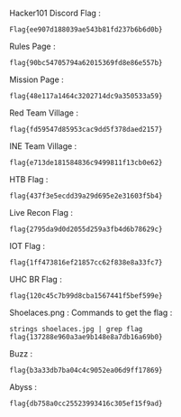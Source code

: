 Hacker101 Discord Flag : 
```
Flag{ee907d188039ae543b81fd237b6b6d0b}
```

Rules Page :
```
flag{90bc54705794a62015369fd8e86e557b}
```

Mission Page : 
```
flag{48e117a1464c3202714dc9a350533a59}
```

Red Team Village : 
```
flag{fd59547d85953cac9dd5f378daed2157}
```
INE Team Village :
```
flag{e713de181584836c9499811f13cb0e62}
```
HTB Flag :
```
flag{437f3e5ecdd39a29d695e2e31603f5b4}
```
Live Recon Flag :
```
flag{2795da9d0d2055d259a3fb4d6b78629c}
```
IOT Flag :
```
flag{1ff473816ef21857cc62f838e8a33fc7}
```
UHC BR Flag :
```
flag{120c45c7b99d8cba1567441f5bef599e}
```

Shoelaces.png :
Commands to get the flag :
```
strings shoelaces.jpg | grep flag
flag{137288e960a3ae9b148e8a7db16a69b0}
```

Buzz :
```
flag{b3a33db7ba04c4c9052ea06d9ff17869}
```

Abyss :
```
flag{db758a0cc25523993416c305ef15f9ad}
```